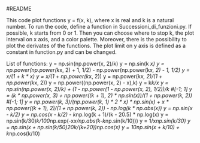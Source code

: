 #README

This code plot functions y = f(x, k), where x is real and k is a natural number.
To run the code, define a function in Successioni_di_funzioni.py. If possible, k starts from 0 or 1. 
Then you can choose where to stop k, the plot interval on x axis, and a color palette.
Moreover, there is the possibility to plot the derivates of the functions. 
The plot limit on y axis is defined as a constant in function.py and can be changed. 

List of functions:
y = np.sin(np.power(x, 2)/k)
y = np.sin(k *x)
y = np.power(np.power(k*x, 2) + 1, 1/2) - np.power(np.power(k*x, 2) - 1, 1/2)
y = x/(1 + k * x)
y = x/(1 + np.power(k*x, 2))
y = np.power(k*x, 2)/(1 + np.power(k*x, 2))
y = np.power((np.power(x, 2) - x),k)
y = k*k/x
y = np.sin(np.power(x, 2)/k) + (1 - np.power(1 - np.power(x, 2), 1/2))/k #[-1; 1]
y = (k * np.power(x, 3) + np.power((k + 1), 2) * np.sin(x))/(1 + np.power(k, 2)) #[-1; 1]
y = np.power(k, 3)/(np.power(k, 1) * 2 * x) * np.sin(x) + x * np.power((k + 1), 2)/(1 + np.power(k, 2)) - np.log(k * np.abs(x))
y = np.sin(x - k/2) 
y = np.cos(x - k/2) - k*np.log(k + 1)/(k - 20.5) * np.log(x)
y = np.sin(k/30)*k/100*np.exp(-x*x/np.abs(k-k*np.sin(k/10)))
y = 1/x*np.sin(k/30)
y = np.sin(x + np.sin(k/50)*20*k/(k+20))*np.cos(x)
y = 10*np.sin(x + k/10) + k*np.cos(k/10)